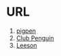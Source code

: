# URL

1. [pigpen](https://www.babelstone.co.uk/Fonts/Download/BabelStonePigpen.ttf)
2. [Club Penguin](https://www.babelstone.co.uk/Fonts/Download/BabelStoneClubPenguin.ttf)
3. [Leeson](https://www.babelstone.co.uk/Fonts/Download/BabelStoneLeeson.ttf)
